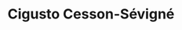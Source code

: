 ---
title: "Cigusto Cesson-Sévigné"
url: /cesson-sevigne/cigusto-cesson-sevigne/
shop: e-cigarette
---